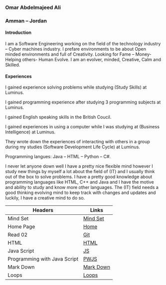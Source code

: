 ### Omar Abdelmajeed Ali

### Amman – Jordan

#### **Introduction**

I am a Software Engineering working on the field of the technology industry – Cyber machines industry.
I prefare environments to be about Open minded environments and full of Creativity.
Looking for Fame – Money- Helping others- Human Evolve.
I am an evolver, minded, Creative, Calm and Skilled.

#### **Experiences**
I gained experience solving problems while studying (Study Skills) at Luminus. 

I gained programming experience after studying 3 programming subjects at Luminus.

I gained English speaking skills in the British Coucil.

I gained experiences in using a computer while I was studying at (Business Intelligence) at Luminus.

They wrote down the experiences of interacting with others in a group during my studies (Software Development Life Cycle) at Luminus.

Programming langues: Java – HTML – Python – C#. 
		

I never let anyone down well I have a pretty nice flexible mind however I study new things by myself a lot about the field of (IT) and I usually think out of the box to solve problems.
I have a pretty good knowledge about programming languages like HTML, C++ and Java and I have the motive and ability to study and know more other languages.
The (IT) field needs a good thinking evolving mind to keep track with changes and updates and luckily, I have a creative mind to do so.

Headers | Links
------------ | -------------
Mind Set | [Mind Set]( https://omaxrali.github.io/Reading-Notes/MindSet)
Home Page | [Home]( https://omaxrali.github.io/Reading-Notes/)
Read 02 | [Git]( https://omaxrali.github.io/Reading-Notes/Read02)
HTML | [HTML](https://omaxrali.github.io/Reading-Notes/HTML)
Java Script | [JS](https://omaxrali.github.io/Reading-Notes/JavaScript)
Programming with Java Script | [PWJS](https://omaxrali.github.io/Reading-Notes/PJS)
Mark Down | [Mark Down](https://omaxrali.github.io/Reading-Notes/Mrakdown)
Loops | [Loops](https://omaxrali.github.io/Reading-Notes/Loops)
